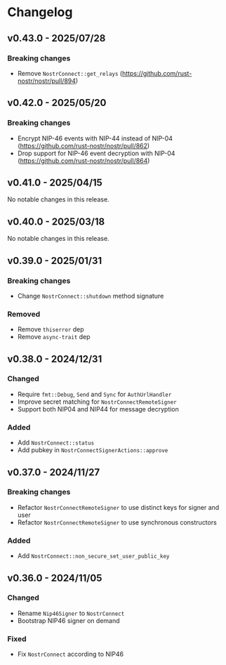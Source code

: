 # Changelog

<!-- All notable changes to this project will be documented in this file. -->

<!-- The format is based on [Keep a Changelog](https://keepachangelog.com/en/1.1.0/), -->
<!-- and this project adheres to [Semantic Versioning](https://semver.org/spec/v2.0.0.html). -->

<!-- Template

## Unreleased

### Breaking changes

### Changed

### Added

### Fixed

### Removed

### Deprecated

-->

## v0.43.0 - 2025/07/28

### Breaking changes

- Remove `NostrConnect::get_relays` (https://github.com/rust-nostr/nostr/pull/894)

## v0.42.0 - 2025/05/20

### Breaking changes

- Encrypt NIP-46 events with NIP-44 instead of NIP-04 (https://github.com/rust-nostr/nostr/pull/862)
- Drop support for NIP-46 event decryption with NIP-04 (https://github.com/rust-nostr/nostr/pull/864)

## v0.41.0 - 2025/04/15

No notable changes in this release.

## v0.40.0 - 2025/03/18

No notable changes in this release.

## v0.39.0 - 2025/01/31

### Breaking changes

- Change `NostrConnect::shutdown` method signature

### Removed

- Remove `thiserror` dep
- Remove `async-trait` dep

## v0.38.0 - 2024/12/31

### Changed

- Require `fmt::Debug`, `Send` and `Sync` for `AuthUrlHandler`
- Improve secret matching for `NostrConnectRemoteSigner`
- Support both NIP04 and NIP44 for message decryption

### Added

- Add `NostrConnect::status`
- Add pubkey in `NostrConnectSignerActions::approve`

## v0.37.0 - 2024/11/27

### Breaking changes

- Refactor `NostrConnectRemoteSigner` to use distinct keys for signer and user
- Refactor `NostrConnectRemoteSigner` to use synchronous constructors

### Added

- Add `NostrConnect::non_secure_set_user_public_key`

## v0.36.0 - 2024/11/05

### Changed

- Rename `Nip46Signer` to `NostrConnect`
- Bootstrap NIP46 signer on demand

### Fixed

- Fix `NostrConnect` according to NIP46
